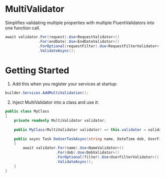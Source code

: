 # MultiValidator
Simplifies validating multiple properties with multiple FluentValidators into one function call.

```cs
await validator.For(request).Use<RequestValidator>()
               .For(endDate).Use<EndDateValidator>()
               .ForOptional(requestFilter).Use<RequestFilterValidator>()
               .ValidateAsync();
```

# Getting Started

1. Add this when you register your services at startup:
```cs
builder.Services.AddMultiValidation();
```

2. Inject MultiValidator into a class and use it:
```cs
public class MyClass
{
    private readonly MultiValidator validator;
	
    public MyClass(MultiValidator validator) => this.validator = validator;
	
    public async Task DoUserTaskAsync(string name, DateTime dob, UserFilter filter = null)
    {
        await validator.For(name).Use<NameValidator>()
                       .For(dob).Use<DobValidator>()
                       .ForOptional(filter).Use<UserFilterValidator>()
                       .ValidateAsync();
    }
}
```